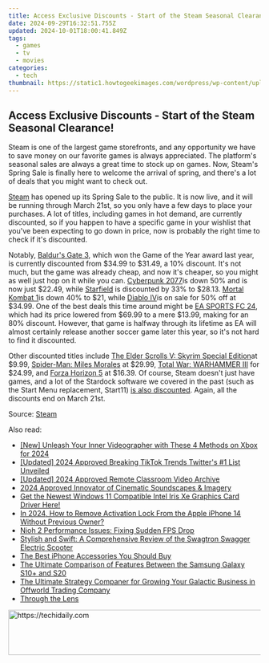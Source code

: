 ```yaml
---
title: Access Exclusive Discounts - Start of the Steam Seasonal Clearance!
date: 2024-09-29T16:32:51.755Z
updated: 2024-10-01T18:00:41.849Z
tags:
  - games
  - tv
  - movies
categories:
  - tech
thumbnail: https://static1.howtogeekimages.com/wordpress/wp-content/uploads/2023/11/steam-hero.jpg
---
```


## Access Exclusive Discounts - Start of the Steam Seasonal Clearance!

Steam is one of the largest game storefronts, and any opportunity we have to save money on our favorite games is always appreciated. The platform's seasonal sales are always a great time to stock up on games. Now, Steam's Spring Sale is finally here to welcome the arrival of spring, and there's a lot of deals that you might want to check out.

[Steam](https://extra-support.techidaily.com/new-mastering-your-media-with-vlcs-secret-features/) has opened up its Spring Sale to the public. It is now live, and it will be running through March 21st, so you only have a few days to place your purchases. A lot of titles, including games in hot demand, are currently discounted, so if you happen to have a specific game in your wishlist that you've been expecting to go down in price, now is probably the right time to check if it's discounted.

 Notably, [Baldur's Gate 3](https://store.steampowered.com/app/1086940/Baldurs%5FGate%5F3/), which won the Game of the Year award last year, is currently discounted from $34.99 to $31.49, a 10% discount. It's not much, but the game was already cheap, and now it's cheaper, so you might as well just hop on it while you can. [Cyberpunk 2077](https://store.steampowered.com/app/1091500/Cyberpunk%5F2077/)is down 50% and is now just $22.49, while [Starfield](https://store.steampowered.com/app/1716740/Starfield/) is discounted by 33% to $28.13\. [Mortal Kombat 1](https://store.steampowered.com/app/1971870/Mortal%5FKombat%5F1/)is down 40% to $21, while [Diablo IV](https://store.steampowered.com/app/2344520/Diablo%5FIV/)is on sale for 50% off at $34.99\. One of the best deals this time around might be [EA SPORTS FC 24](https://store.steampowered.com/app/2195250/EA%5FSPORTS%5FFC%5F24/), which had its price lowered from $69.99 to a mere $13.99, making for an 80% discount. However, that game is halfway through its lifetime as EA will almost certainly release another soccer game later this year, so it's not hard to find it discounted.

 Other discounted titles include [The Elder Scrolls V: Skyrim Special Edition](https://store.steampowered.com/app/489830/The%5FElder%5FScrolls%5FV%5FSkyrim%5FSpecial%5FEdition/)at $9.99, [Spider-Man: Miles Morales](https://store.steampowered.com/app/1817190/Marvels%5FSpiderMan%5FMiles%5FMorales/) at $29.99, [Total War: WARHAMMER III](https://store.steampowered.com/app/1142710/Total%5FWar%5FWARHAMMER%5FIII/) for $24.99, and [Forza Horizon 5](https://store.steampowered.com/app/1551360/Forza%5FHorizon%5F5/) at $16.39\. Of course, Steam doesn't just have games, and a lot of the Stardock software we covered in the past (such as the Start Menu replacement, Start11) [is also discounted](https://store.steampowered.com/search/?term=stardock&category1=994&supportedlang=english&ndl=1). Again, all the discounts end on March 21st.

 Source: [Steam](https://store.steampowered.com/)

<ins class="adsbygoogle"
     style="display:block"
     data-ad-format="autorelaxed"
     data-ad-client="ca-pub-7571918770474297"
     data-ad-slot="1223367746"></ins>

<ins class="adsbygoogle"
     style="display:block"
     data-ad-client="ca-pub-7571918770474297"
     data-ad-slot="8358498916"
     data-ad-format="auto"
     data-full-width-responsive="true"></ins>

<span class="atpl-alsoreadstyle">Also read:</span>
<div><ul>
<li><a href="https://remote-screen-capture.techidaily.com/new-unleash-your-inner-videographer-with-these-4-methods-on-xbox-for-2024/"><u>[New] Unleash Your Inner Videographer with These 4 Methods on Xbox for 2024</u></a></li>
<li><a href="https://twitter-videos.techidaily.com/updated-2024-approved-breaking-tiktok-trends-twitters-1-list-unveiled/"><u>[Updated] 2024 Approved Breaking TikTok Trends Twitter's #1 List Unveiled</u></a></li>
<li><a href="https://remote-screen-capture.techidaily.com/updated-2024-approved-remote-classroom-video-archive/"><u>[Updated] 2024 Approved Remote Classroom Video Archive</u></a></li>
<li><a href="https://youtube-tips.techidaily.com/approved-innovator-of-cinematic-soundscapes-and-imagery/"><u>2024 Approved Innovator of Cinematic Soundscapes & Imagery</u></a></li>
<li><a href="https://hardware-updates.techidaily.com/get-the-newest-windows-11-compatible-intel-iris-xe-graphics-card-driver-here/"><u>Get the Newest Windows 11 Compatible Intel Iris Xe Graphics Card Driver Here!</u></a></li>
<li><a href="https://activate-lock.techidaily.com/in-2024-how-to-remove-activation-lock-from-the-apple-iphone-14-without-previous-owner-by-drfone-ios/"><u>In 2024, How to Remove Activation Lock From the Apple iPhone 14 Without Previous Owner?</u></a></li>
<li><a href="https://program-issues.techidaily.com/nioh-2-performance-issues-fixing-sudden-fps-drop/"><u>Nioh 2 Performance Issues: Fixing Sudden FPS Drop</u></a></li>
<li><a href="https://buynow-tips.techidaily.com/stylish-and-swift-a-comprehensive-review-of-the-swagtron-swagger-electric-scooter/"><u>Stylish and Swift: A Comprehensive Review of the Swagtron Swagger Electric Scooter</u></a></li>
<li><a href="https://buynow-tips.techidaily.com/the-best-iphone-accessories-you-should-buy/"><u>The Best iPhone Accessories You Should Buy</u></a></li>
<li><a href="https://buynow-tips.techidaily.com/the-ultimate-comparison-of-features-between-the-samsung-galaxy-s10plus-and-s20/"><u>The Ultimate Comparison of Features Between the Samsung Galaxy S10+ and S20</u></a></li>
<li><a href="https://buynow-tips.techidaily.com/the-ultimate-strategy-companer-for-growing-your-galactic-business-in-offworld-trading-company/"><u>The Ultimate Strategy Companer for Growing Your Galactic Business in Offworld Trading Company</u></a></li>
<li><a href="https://buynow-tips.techidaily.com/through-the-lens/"><u>Through the Lens</u></a></li>
</ul></div>

<!-- affiliate ads begin -->
<a href="https://laganoo.pxf.io/c/5597632/1657399/16446" target="_top" id="1657399">
  <img src="//a.impactradius-go.com/display-ad/16446-1657399" border="0" alt="https://techidaily.com" width="728" height="90"/>
</a>
<img height="0" width="0" src="https://laganoo.pxf.io/i/5597632/1657399/16446" style="position:absolute;visibility:hidden;" border="0" />
<!-- affiliate ads end -->


